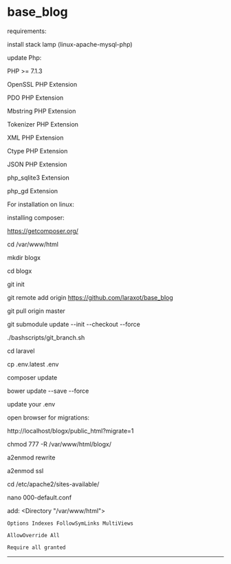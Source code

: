 # base_blog

requirements:

install stack lamp (linux-apache-mysql-php)

update Php:

PHP >= 7.1.3

OpenSSL PHP Extension

PDO PHP Extension

Mbstring PHP Extension

Tokenizer PHP Extension

XML PHP Extension

Ctype PHP Extension

JSON PHP Extension

php_sqlite3 Extension

php_gd Extension


For installation on linux:

installing composer:

https://getcomposer.org/

cd /var/www/html

mkdir blogx

cd blogx

git init

git remote add origin https://github.com/laraxot/base_blog

git pull origin master

git submodule update --init --checkout --force

./bashscripts/git_branch.sh

cd laravel 

cp .env.latest .env

composer update

bower update --save --force

update your .env 

open browser for migrations: 

http://localhost/blogx/public_html?migrate=1

chmod 777 -R /var/www/html/blogx/

a2enmod rewrite

a2enmod ssl

cd /etc/apache2/sites-available/

nano 000-default.conf

add:
<Directory "/var/www/html">

	Options Indexes FollowSymLinks MultiViews
	
	AllowOverride All
	
	Require all granted
	
</Directory>


--------




